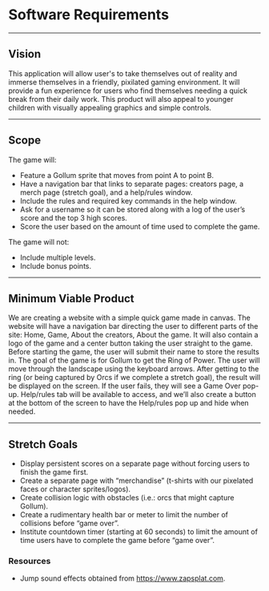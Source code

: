 # Software Requirements

---

## Vision

This application will allow user's to take themselves out of reality and immerse themselves in a friendly, pixilated gaming environment. It will provide a fun experience for users who find themselves needing a quick break from their daily work. This product will also appeal to younger children with visually appealing graphics and simple controls.

---

## Scope

The game will:

- Feature a Gollum sprite that moves from point A to point B.
- Have a navigation bar that links to separate pages: creators page, a merch page (stretch goal), and a help/rules window.
- Include the rules and required key commands in the help window.
- Ask for a username so it can be stored along with a log of the user’s score and the top 3 high scores.
- Score the user based on the amount of time used to complete the game.

The game will not:

- Include multiple levels.
- Include bonus points.

---

## Minimum Viable Product

We are creating a website with a simple quick game made in canvas. The website will have a navigation bar directing the user to different parts of the site: Home, Game, About the creators, About the game. It will also contain a logo of the game and a center button taking the user straight to the game.
Before starting the game, the user will submit their name to store the results in. The goal of the game is for Gollum to get the Ring of Power. The user will move through the landscape using the keyboard arrows. After getting to the ring (or being captured by Orcs if we complete a stretch goal), the result will be displayed on the screen. If the user fails, they will see a Game Over pop-up. Help/rules tab will be available to access, and we’ll also create a button at the bottom of the screen to have the Help/rules pop up and hide when needed.

---

## Stretch Goals

- Display persistent scores on a separate page without forcing users to finish the game first.
- Create a separate page with “merchandise” (t-shirts with our pixelated faces or character sprites/logos).
- Create collision logic with obstacles (i.e.: orcs that might capture Gollum).
- Create a rudimentary health bar or meter to limit the number of collisions before “game over”.
- Institute countdown timer (starting at 60 seconds) to limit the amount of time users have to complete the game before “game over”.


### Resources

* Jump sound effects obtained from https://www.zapsplat.com.